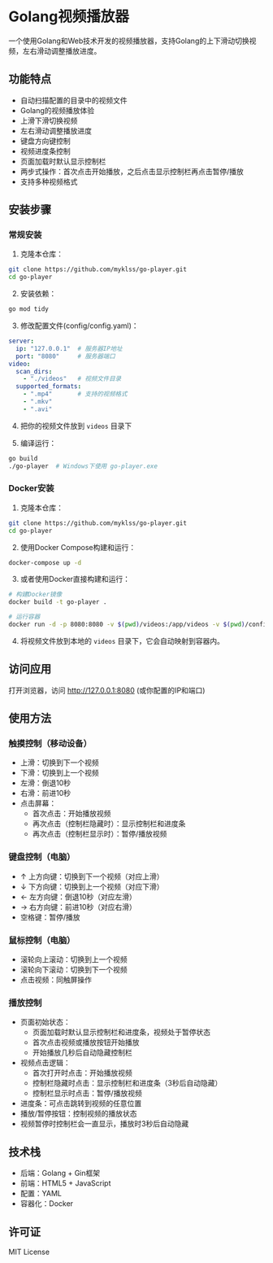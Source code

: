 # Golang视频播放器

一个使用Golang和Web技术开发的视频播放器，支持Golang的上下滑动切换视频，左右滑动调整播放进度。

## 功能特点

- 自动扫描配置的目录中的视频文件
- Golang的视频播放体验
- 上滑下滑切换视频
- 左右滑动调整播放进度
- 键盘方向键控制
- 视频进度条控制
- 页面加载时默认显示控制栏
- 两步式操作：首次点击开始播放，之后点击显示控制栏再点击暂停/播放
- 支持多种视频格式

## 安装步骤

### 常规安装

1. 克隆本仓库：
```bash
git clone https://github.com/myklss/go-player.git
cd go-player
```

2. 安装依赖：
```bash
go mod tidy
```

3. 修改配置文件(config/config.yaml)：
```yaml
server:
  ip: "127.0.0.1"  # 服务器IP地址
  port: "8080"     # 服务器端口
video:
  scan_dirs:
    - "./videos"   # 视频文件目录
  supported_formats:
    - ".mp4"       # 支持的视频格式
    - ".mkv"
    - ".avi"
```

4. 把你的视频文件放到 `videos` 目录下

5. 编译运行：
```bash
go build
./go-player  # Windows下使用 go-player.exe
```

### Docker安装

1. 克隆本仓库：
```bash
git clone https://github.com/myklss/go-player.git
cd go-player
```

2. 使用Docker Compose构建和运行：
```bash
docker-compose up -d
```

3. 或者使用Docker直接构建和运行：
```bash
# 构建Docker镜像
docker build -t go-player .

# 运行容器
docker run -d -p 8080:8080 -v $(pwd)/videos:/app/videos -v $(pwd)/config:/app/config --name go-player go-player
```

4. 将视频文件放到本地的 `videos` 目录下，它会自动映射到容器内。

## 访问应用

打开浏览器，访问 http://127.0.0.1:8080 (或你配置的IP和端口)

## 使用方法

### 触摸控制（移动设备）
- 上滑：切换到下一个视频
- 下滑：切换到上一个视频
- 左滑：倒退10秒
- 右滑：前进10秒
- 点击屏幕：
  - 首次点击：开始播放视频
  - 再次点击（控制栏隐藏时）：显示控制栏和进度条
  - 再次点击（控制栏显示时）：暂停/播放视频

### 键盘控制（电脑）
- ↑ 上方向键：切换到下一个视频（对应上滑）
- ↓ 下方向键：切换到上一个视频（对应下滑）
- ← 左方向键：倒退10秒（对应左滑）
- → 右方向键：前进10秒（对应右滑）
- 空格键：暂停/播放

### 鼠标控制（电脑）
- 滚轮向上滚动：切换到上一个视频
- 滚轮向下滚动：切换到下一个视频
- 点击视频：同触屏操作

### 播放控制
- 页面初始状态：
  - 页面加载时默认显示控制栏和进度条，视频处于暂停状态
  - 首次点击视频或播放按钮开始播放
  - 开始播放几秒后自动隐藏控制栏
- 视频点击逻辑：
  - 首次打开时点击：开始播放视频
  - 控制栏隐藏时点击：显示控制栏和进度条（3秒后自动隐藏）
  - 控制栏显示时点击：暂停/播放视频
- 进度条：可点击跳转到视频的任意位置
- 播放/暂停按钮：控制视频的播放状态
- 视频暂停时控制栏会一直显示，播放时3秒后自动隐藏

## 技术栈

- 后端：Golang + Gin框架
- 前端：HTML5 + JavaScript
- 配置：YAML
- 容器化：Docker

## 许可证

MIT License 